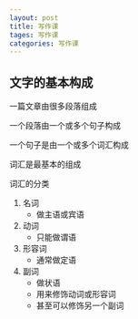 ```yaml
---
layout: post
title: 写作课
tages: 写作课
categories: 写作课
---
```



## 文字的基本构成

一篇文章由很多段落组成

一个段落由一个或多个句子构成

一个句子是由一个或多个词汇构成

词汇是最基本的组成

词汇的分类

1. 名词
   - 做主语或宾语 
2. 动词
   - 只能做谓语
3. 形容词
   - 通常做定语
4. 副词
   - 做状语
   - 用来修饰动词或形容词
   - 甚至可以修饰另一个副词


